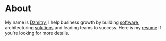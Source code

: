 # About

My name is [Dzmitry](https://www.linkedin.com/in/dzmitry-malankau/), I help business growth by building [software](https://github.com/dzmitrymalankau), architecturing [solutions](content/Architecture.md) and leading teams to success.
Here is my [resume](https://docs.google.com/document/d/1SCzfRX30Up8dJdt6-TJ_ozIk5fSwgkoBDc0cBvaclCE/edit?usp=drive_web&ouid=112674424329330062685) if you're looking for more details.